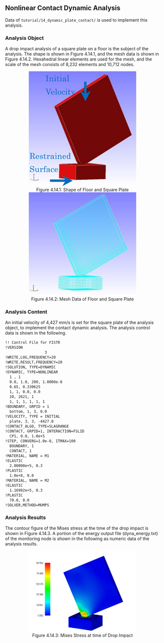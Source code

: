 ## Nonlinear Contact Dynamic Analysis

Data of `tutorial/14_dynamic_plate_contact/` is used to implement this analysis.

### Analysis Object

A drop impact analysis of a square plate on a floor is the subject of the analysis. The shape is shown in Figure 4.14.1, and the mesh data is shown in Figure 4.14.2. Hexahedral linear elements are used for the mesh, and the scale of the mesh consists of 8,232 elements and 10,712 nodes.

<div style="text-align: center;">
<img src="./media/tutorial14_01.png" width="350px"><br>
Figure 4.14.1: Shape of Floor and Square Plate
</div>

<div style="text-align: center;">
<img src="./media/tutorial14_02.png" width="350px"><br>
Figure 4.14.2: Mesh Data of Floor and Square Plate
</div>

### Analysis Content

An initial velocity of 4,427 mm/s is set for the square plate of the analysis object, to implement the contact dynamic analysis. The analysis control data is shown in the following.

```
!! Control File for FISTR
!VERSION
                  3
!WRITE,LOG,FREQUENCY=20
!WRITE,RESULT,FREQUENCY=20
!SOLUTION, TYPE=DYNAMIC
!DYNAMIC, TYPE=NONLINEAR
  1 , 1
  0.0, 1.0, 200, 1.0000e-8
  0.65, 0.330625
  1, 1, 0.0, 0.0
  20, 2621, 1
  1, 1, 1, 1, 1, 1
!BOUNDARY, GRPID = 1
  bottom, 1, 3, 0.0
!VELOCITY, TYPE = INITIAL
  plate, 3, 3, -4427.0
!CONTACT_ALGO, TYPE=SLAGRANGE
!CONTACT, GRPID=1, INTERACTION=FSLID
  CP1, 0.0, 1.0e+5
!STEP, CONVERG=1.0e-8, ITMAX=100
  BOUNDARY, 1
  CONTACT, 1
!MATERIAL, NAME = M1
!ELASTIC
  2.00000e+5, 0.3
!PLASTIC
  1.0e+8, 0.0
!MATERIAL, NAME = M2
!ELASTIC
  1.16992e+5, 0.3
!PLASTIC
  70.0, 0.0
!SOLVER,METHOD=MUMPS
```

### Analysis Results

The contour figure of the Mises stress at the time of the drop impact is shown in Figure
4.14.3. A portion of the energy output file (dyna_energy.txt) of the monitoring node is shown in the following as numeric data of the analysis results.

<div style="text-align: center;">
<img src="./media/tutorial14_03.png" width="350px"><br>
Figure 4.14.3: Mises Stress at time of Drop Impact
</div>
